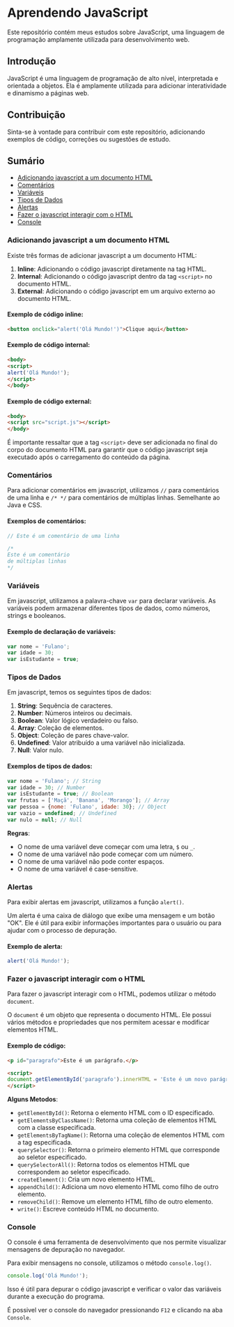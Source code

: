 # Aprendendo JavaScript

Este repositório contém meus estudos sobre JavaScript, uma linguagem de programação amplamente utilizada para desenvolvimento web.

## Introdução

JavaScript é uma linguagem de programação de alto nível, interpretada e orientada a objetos. Ela é amplamente utilizada para adicionar interatividade e dinamismo a páginas web.

## Contribuição

Sinta-se à vontade para contribuir com este repositório, adicionando exemplos de código, correções ou sugestões de estudo.

## Sumário

- [Adicionando javascript a um documento HTML](#adicionando-javascript-a-um-documento-html)
- [Comentários](#comentários)
- [Variáveis](#variáveis)
- [Tipos de Dados](#tipos-de-dados)
- [Alertas](#alertas)
- [Fazer o javascript interagir com o HTML](#fazer-o-javascript-interagir-com-o-html)
- [Console](#console)

### Adicionando javascript a um documento HTML
Existe três formas de adicionar javascript a um documento HTML:
1. **Inline**: Adicionando o código javascript diretamente na tag HTML.
2. **Internal**: Adicionando o código javascript dentro da tag `<script>` no documento HTML.
3. **External**: Adicionando o código javascript em um arquivo externo ao documento HTML.

#### Exemplo de código inline:
```html
<button onclick="alert('Olá Mundo!')">Clique aqui</button>
```

#### Exemplo de código internal:
```html
<body>
<script>
alert('Olá Mundo!');
</script>
</body>
```

#### Exemplo de código external:
```html
<body>
<script src="script.js"></script>
</body>
```
É importante ressaltar que a tag `<script>` deve ser adicionada no final do corpo do documento HTML para garantir que o código javascript seja executado após o carregamento do conteúdo da página.

### Comentários
Para adicionar comentários em javascript, utilizamos `//` para comentários de uma linha e `/* */` para comentários de múltiplas linhas. Semelhante ao Java e CSS.

#### Exemplos de comentários:
```javascript
// Este é um comentário de uma linha

/*
Este é um comentário
de múltiplas linhas
*/
```

### Variáveis
Em javascript, utilizamos a palavra-chave `var` para declarar variáveis. As variáveis podem armazenar diferentes tipos de dados, como números, strings e booleanos.

#### Exemplo de declaração de variáveis:
```javascript
var nome = 'Fulano';
var idade = 30;
var isEstudante = true;
```

### Tipos de Dados
Em javascript, temos os seguintes tipos de dados:
1. **String**: Sequência de caracteres.
2. **Number**: Números inteiros ou decimais.
3. **Boolean**: Valor lógico verdadeiro ou falso.
4. **Array**: Coleção de elementos.
5. **Object**: Coleção de pares chave-valor.
6. **Undefined**: Valor atribuído a uma variável não inicializada.
7. **Null**: Valor nulo.

#### Exemplos de tipos de dados:
```javascript
var nome = 'Fulano'; // String
var idade = 30; // Number
var isEstudante = true; // Boolean
var frutas = ['Maçã', 'Banana', 'Morango']; // Array
var pessoa = {nome: 'Fulano', idade: 30}; // Object
var vazio = undefined; // Undefined
var nulo = null; // Null
```
**Regras**:
- O nome de uma variável deve começar com uma letra, `$` ou `_`.
- O nome de uma variável não pode começar com um número.
- O nome de uma variável não pode conter espaços.
- O nome de uma variável é case-sensitive.

### Alertas
Para exibir alertas em javascript, utilizamos a função `alert()`.

Um alerta é uma caixa de diálogo que exibe uma mensagem e um botão "OK". Ele é útil para exibir informações importantes para o usuário ou para ajudar com o processo de depuração.

#### Exemplo de alerta:
```javascript
alert('Olá Mundo!');
```

### Fazer o javascript interagir com o HTML
Para fazer o javascript interagir com o HTML, podemos utilizar o método `document`.

O `document` é um objeto que representa o documento HTML. Ele possui vários métodos e propriedades que nos permitem acessar e modificar elementos HTML.

#### Exemplo de código:
```html
<p id="paragrafo">Este é um parágrafo.</p>

<script>
document.getElementById('paragrafo').innerHTML = 'Este é um novo parágrafo.';
</script>
```
**Alguns Metodos**:
- `getElementById()`: Retorna o elemento HTML com o ID especificado.
- `getElementsByClassName()`: Retorna uma coleção de elementos HTML com a classe especificada.
- `getElementsByTagName()`: Retorna uma coleção de elementos HTML com a tag especificada.
- `querySelector()`: Retorna o primeiro elemento HTML que corresponde ao seletor especificado.
- `querySelectorAll()`: Retorna todos os elementos HTML que correspondem ao seletor especificado.
- `createElement()`: Cria um novo elemento HTML.
- `appendChild()`: Adiciona um novo elemento HTML como filho de outro elemento.
- `removeChild()`: Remove um elemento HTML filho de outro elemento.
- `write()`: Escreve conteúdo HTML no documento.

### Console
O console é uma ferramenta de desenvolvimento que nos permite visualizar mensagens de depuração no navegador.

Para exibir mensagens no console, utilizamos o método `console.log()`.
```javascript
console.log('Olá Mundo!');
```
Isso é útil para depurar o código javascript e verificar o valor das variáveis durante a execução do programa.

É possivel ver o console do navegador pressionando `F12` e clicando na aba `Console`.